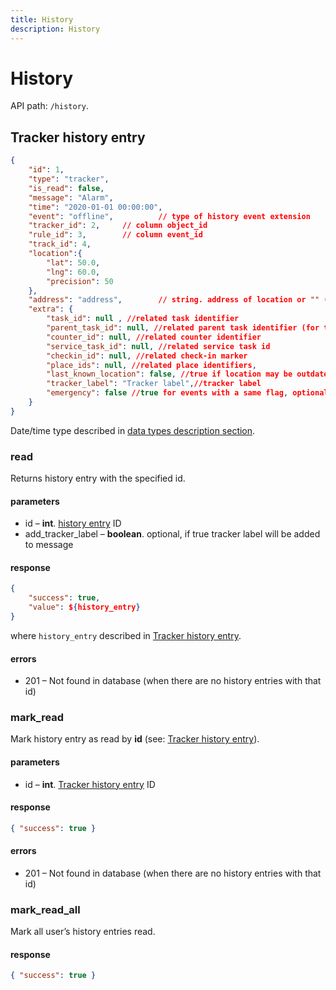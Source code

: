 ```yaml
---
title: History
description: History
---
```


# History

API path: `/history`.

## Tracker history entry

```json
{
    "id": 1,
    "type": "tracker",
    "is_read": false,
    "message": "Alarm",
    "time": "2020-01-01 00:00:00",
    "event": "offline",          // type of history event extension
    "tracker_id": 2,     // column object_id
    "rule_id": 3,        // column event_id 
    "track_id": 4,
    "location":{ 
        "lat": 50.0,
        "lng": 60.0,
        "precision": 50
    },
    "address": "address",        // string. address of location or "" (empty string)
    "extra": {
        "task_id": null , //related task identifier 
        "parent_task_id": null, //related parent task identifier (for task checkpoint related history entries)
        "counter_id": null, //related counter identifier
        "service_task_id": null, //related service task id
        "checkin_id": null, //related check-in marker
        "place_ids": null, //related place identifiers,
        "last_known_location": false, //true if location may be outdated,
        "tracker_label": "Tracker label",//tracker label
        "emergency": false //true for events with a same flag, optional
    }
}
```


Date/time type described in [data types description section](../../../getting-started.md#data-types).


### read

Returns history entry with the specified id.

#### parameters

*   id – **int**. [history entry](#tracker-history-entry) ID
*   add\_tracker\_label – **boolean**. optional, if true tracker label will be added to message

#### response

```json
{
    "success": true,
    "value": ${history_entry}
}
```

where `history_entry` described in [Tracker history entry](#tracker-history-entry).

#### errors

*   201 – Not found in database (when there are no history entries with that id)



### mark_read

Mark history entry as read by **id** (see: [Tracker history entry](#tracker-history-entry)).

#### parameters

*   id – **int**. [Tracker history entry](#tracker-history-entry) ID

#### response

```json
{ "success": true }
```

#### errors

*   201 – Not found in database (when there are no history entries with that id)




### mark_read_all

Mark all user’s history entries read.

#### response

```json
{ "success": true }
```
    
